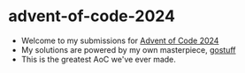 # advent-of-code-2024
- Welcome to my submissions for [Advent of Code 2024](https://adventofcode.com/)
- My solutions are powered by my own masterpiece, [gostuff](https://github.com/jack-barr3tt/gostuff)
- This is the greatest AoC we've ever made.
